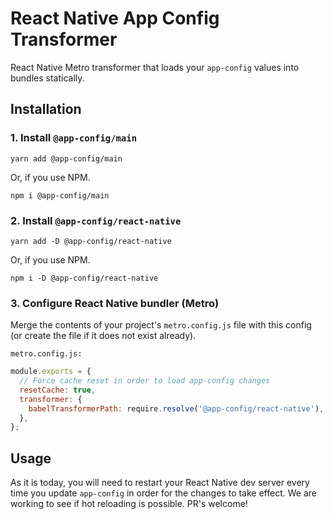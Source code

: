 # React Native App Config Transformer

React Native Metro transformer that loads your `app-config` values into bundles statically.

## Installation

### 1. Install `@app-config/main`

```shell
yarn add @app-config/main
```

Or, if you use NPM.

```shell
npm i @app-config/main
```

### 2. Install `@app-config/react-native`

```shell
yarn add -D @app-config/react-native
```

Or, if you use NPM.

```shell
npm i -D @app-config/react-native
```

### 3. Configure React Native bundler (Metro)

Merge the contents of your project's `metro.config.js` file with this config (or create the file if it does not exist already).

`metro.config.js:`

```javascript
module.exports = {
  // Force cache reset in order to load app-config changes
  resetCache: true,
  transformer: {
    babelTransformerPath: require.resolve('@app-config/react-native'),
  },
};
```

## Usage

As it is today, you will need to restart your React Native dev server every time you update `app-config` in order for the changes to take effect.
We are working to see if hot reloading is possible. PR's welcome!
